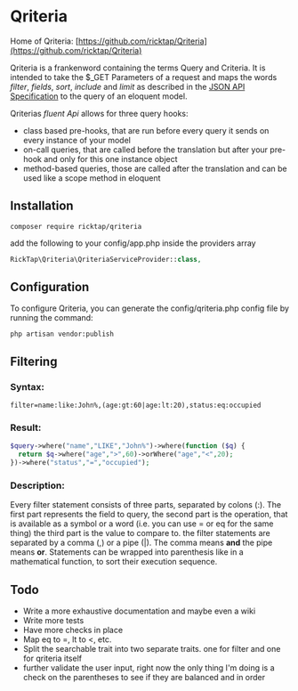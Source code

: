# Qriteria

Home of Qriteria:
[https://github.com/ricktap/Qriteria](https://github.com/ricktap/Qriteria)

Qriteria is a frankenword containing the terms Query and Criteria.
It is intended to take the $_GET Parameters of a request and maps the words
*filter*, *fields*, *sort*, *include* and *limit* as described in the [JSON API
Specification](http://jsonapi.org/format/#fetching) to the query of an eloquent
model.

Qriterias *fluent Api* allows for three query hooks:
- class based pre-hooks, that are run before every query it sends on every instance of your model
- on-call queries, that are called before the translation but after your pre-hook and only for this one instance object
- method-based queries, those are called after the translation and can be used like a scope method in eloquent

## Installation

```shell
composer require ricktap/qriteria
```

add the following to your config/app.php inside the providers array

```php
RickTap\Qriteria\QriteriaServiceProvider::class,
```

## Configuration

To configure Qriteria, you can generate the config/qriteria.php config file by 
running the command:

```shell
php artisan vendor:publish
``` 
## Filtering

### Syntax: 
```
filter=name:like:John%,(age:gt:60|age:lt:20),status:eq:occupied
```

### Result: 
```php
$query->where("name","LIKE","John%")->where(function ($q) { 
  return $q->where("age",">",60)->orWhere("age","<",20);
})->where("status","=","occupied");
```

### Description:
Every filter statement consists of three parts, separated by colons (:). The first
part represents the field to query, the second part is the operation, that is
available as a symbol or a word (i.e. you can use = or eq for the same thing)
the third part is the value to compare to. the filter statements are separated
by a comma (,) or a pipe (|). The comma means **and** the pipe means **or**.
Statements can be wrapped into parenthesis like in a mathematical function, to
sort their execution sequence.

## Todo

- Write a more exhaustive documentation and maybe even a wiki
- Write more tests
- Have more checks in place
- Map eq to =, lt to <, etc.
- Split the searchable trait into two separate traits. one for filter and one for qriteria itself
- further validate the user input, right now the only thing I'm doing is a check on the parentheses to see if they are balanced and in order

